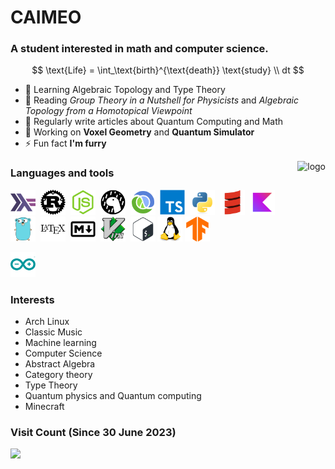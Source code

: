 # CAIMEO
### A student interested in math and computer science.
<!--
**CAIMEOX/CAIMEOX** is a ✨ _special_ ✨ repository because its `README.md` (this file) appears on your GitHub profile.
-->
$$
\text{Life} = \int_\text{birth}^{\text{death}} \text{study} \\ dt
$$

- 🌱 Learning Algebraic Topology and Type Theory
- 🤔 Reading *Group Theory in a Nutshell for Physicists* and *Algebraic Topology from a Homotopical Viewpoint*
- 📝 Regularly write articles about Quantum Computing and Math
- 🔭 Working on **Voxel Geometry** and **Quantum Simulator**
- ⚡ Fun fact **I'm furry**
<img align="right" src="https://github-readme-stats.vercel.app/api?username=CAIMEOX&show_icons=true&theme=gruvbox&count_private=true" height="150px" alt="logo">

### Languages and tools
<div>
  <img src="https://github.com/devicons/devicon/blob/master/icons/haskell/haskell-original.svg" title="Haskell" alt="Haskell" width="40" height="40"/>&nbsp;
  <img src="https://github.com/devicons/devicon/blob/master/icons/rust/rust-plain.svg" title="Rust" alt="Rust" width="40" height="40"/>&nbsp;
  <img src="https://github.com/devicons/devicon/blob/master/icons/nodejs/nodejs-original.svg" title="Nodejs" alt="Nodejs" width="40" height="40"/>&nbsp;
  <img src="https://github.com/devicons/devicon/blob/master/icons/denojs/denojs-original.svg" title="Denojs" alt="Denojs" width="40" height="40"/>&nbsp;
  <img src="https://github.com/devicons/devicon/blob/master/icons/clojure/clojure-original.svg" title="Clojure" alt="Clojure" width="40" height="40"/>&nbsp;
  <img src="https://github.com/devicons/devicon/blob/master/icons/typescript/typescript-original.svg" title="Typescript" alt="Typescript" width="40" height="40"/>&nbsp;
  <img src="https://github.com/devicons/devicon/blob/master/icons/python/python-original.svg"  title="Python" alt="Python" width="40" height="40"/>&nbsp;
  <img src="https://github.com/devicons/devicon/blob/master/icons/scala/scala-original.svg" width="40" height="40"/>&nbsp;
  <img src="https://github.com/devicons/devicon/blob/master/icons/kotlin/kotlin-original.svg" width="40" height="40"/>&nbsp;
  <img src="https://github.com/devicons/devicon/blob/master/icons/go/go-original.svg" width="40" height="40"/>&nbsp;
  <img src="https://github.com/devicons/devicon/blob/master/icons/latex/latex-original.svg" width="40" height="40"/>&nbsp;
  <img src="https://github.com/devicons/devicon/blob/master/icons/markdown/markdown-original.svg" width="40" height="40"/>&nbsp;
  <img src="https://github.com/devicons/devicon/blob/master/icons/vim/vim-original.svg" width="40" height="40"/>&nbsp;
  <img src="https://github.com/devicons/devicon/blob/master/icons/bash/bash-original.svg" width="40" height="40"/>
  <img src="https://github.com/devicons/devicon/blob/master/icons/linux/linux-original.svg" title="Linux" alt="Linux" width="40" height="40"/>
    <img src="https://github.com/devicons/devicon/blob/master/icons/tensorflow/tensorflow-original.svg" title="TensorFlow" alt="tensorflow" width="40" height="40"/>
  
  <img src="https://github.com/devicons/devicon/blob/master/icons/arduino/arduino-original.svg" width="40" height="40"/>&nbsp;
</div>

### Interests
- Arch Linux
- Classic Music
- Machine learning 
- Computer Science
- Abstract Algebra
- Category theory
- Type Theory
- Quantum physics and Quantum computing
- Minecraft

### Visit Count (Since 30 June 2023)
![](https://count.getloli.com/get/@caimeox?theme=moebooru)
